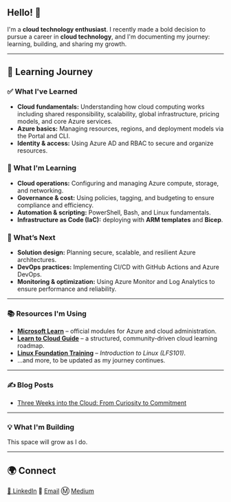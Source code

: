 ## Hello! 👋

I'm a **cloud technology enthusiast**. I recently made a bold decision to pursue a career in **cloud technology**, and I'm documenting my journey: learning, building, and sharing my growth.

---

## 🧠 Learning Journey

### ✅ What I've Learned
- **Cloud fundamentals:** Understanding how cloud computing works including shared responsibility, scalability, global infrastructure, pricing models, and core Azure services.  
- **Azure basics:** Managing resources, regions, and deployment models via the Portal and CLI.  
- **Identity & access:** Using Azure AD and RBAC to secure and organize resources.  

### 🚀 What I'm Learning
- **Cloud operations:** Configuring and managing Azure compute, storage, and networking.  
- **Governance & cost:** Using policies, tagging, and budgeting to ensure compliance and efficiency.  
- **Automation & scripting:** PowerShell, Bash, and Linux fundamentals.  
- **Infrastructure as Code (IaC):** deploying with **ARM templates** and **Bicep**.  

### 🌱 What’s Next
- **Solution design:** Planning secure, scalable, and resilient Azure architectures.  
- **DevOps practices:** Implementing CI/CD with GitHub Actions and Azure DevOps.  
- **Monitoring & optimization:** Using Azure Monitor and Log Analytics to ensure performance and reliability.  

---

### 📚 Resources I'm Using

- <a href="https://learn.microsoft.com/en-us/training/" target="_blank">**Microsoft Learn**</a> – official modules for Azure and cloud administration.  
- <a href="https://learntocloud.guide/" target="_blank">**Learn to Cloud Guide**</a> – a structured, community-driven cloud learning roadmap.  
- <a href="https://trainingportal.linuxfoundation.org/learn/course/introduction-to-linux-lfs101/course-introduction/course-information" target="_blank">**Linux Foundation Training**</a> – *Introduction to Linux (LFS101)*.  
- ...and more, to be updated as my journey continues.  

---

### ✍️ Blog Posts

- <a href="https://medium.com/@kevwe.ebireri/three-weeks-into-the-cloud-from-curiosity-to-commitment-c78a7bb80529" target="_blank">Three Weeks into the Cloud: From Curiosity to Commitment</a>

---

### 💡 What I'm Building
This space will grow as I do.

---

## 🌍 Connect
<a href="https://www.linkedin.com/in/kevwe-ebireri" target="_blank">💼 LinkedIn</a> 📧 <a href="kevwe.ebireri@gmail.com" target="_blank">Email</a>
Ⓜ️ <a href="https://medium.com/@kevwe.ebireri" target="_blank">Medium</a>
